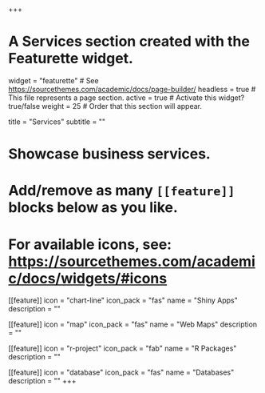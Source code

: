 +++
# A Services section created with the Featurette widget.
widget = "featurette"  # See https://sourcethemes.com/academic/docs/page-builder/
headless = true  # This file represents a page section.
active = true  # Activate this widget? true/false
weight = 25  # Order that this section will appear.

title = "Services"
subtitle = ""

# Showcase business services.
# 
# Add/remove as many `[[feature]]` blocks below as you like.
# 
# For available icons, see: https://sourcethemes.com/academic/docs/widgets/#icons

[[feature]]
  icon = "chart-line"
  icon_pack = "fas"
  name = "Shiny Apps"
  description = ""  

[[feature]]
  icon = "map"
  icon_pack = "fas"
  name = "Web Maps"
  description = "" 

[[feature]]
  icon = "r-project"
  icon_pack = "fab"
  name = "R Packages"
  description = ""

[[feature]]
  icon = "database"
  icon_pack = "fas"
  name = "Databases"
  description = ""
+++
